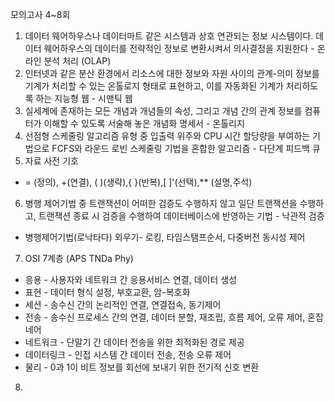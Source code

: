 모의고사 4~8회
1. 데이터 웨어하우스나 데이터마트 같은 시스템과 상호 연관되는 정보 시스템이다. 데이터 웨어하우스의 데이터를 전략적인 정보로 변환시켜서 의사결정을 지원한다 - 온라인 분석 처리 (OLAP)
2. 인터넷과 같은 분산 환경에서 리소스에 대한 정보와 자원 사이의 관계-의미 정보를 기계가 처리할 수 있는 온톨로지 형태로 표현하고, 이를 자동화된 기계가 처리하도록 하는 지능형 웹 - 시맨틱 웹
3. 실세계에 존재하는 모든 개념과 개념들의 속성, 그리고 개념 간의 관계 정보를 컴퓨터가 이해할 수 있도록 서술해 놓은 개념화 명세서 - 온톨리지
4. 선점형 스케줄링 알고리즘 유형 중 입출력 위주와 CPU 시간 할당량을 부여하는 기법으로 FCFS와 라운드 로빈 스케줄링 기법을 혼합한 알고리즘 - 다단계 피드백 큐
5. 자료 사전 기호
- = (정의), +(연결), ( )(생략),{ }(반복),[ ]'(선택),** (설명,주석)
6. 병행 제어기법 중 트랜잭션이 어떠한 검증도 수행하지 않고 일단 트랜잭션을 수행하고, 트랜잭션 종료 시 검증을 수행하여 데이터베이스에 반영하는 기법 - 낙관적 검증
- 병행제어기법(로낙타다) 외우기- 로킹, 타임스탬프순서, 다중버전 동시성 제어
7. OSI 7계층 (APS TNDa Phy)
- 응용 - 사용자와 네트워크 간 응용서비스 연결, 데이터 생성
- 표현 - 데이터 형식 설정, 부호교환, 암-복호화
- 세션 - 송수신 간의 논리적인 연결, 연결접속, 동기제어
- 전송 - 송수신 프로세스 간의 연결, 데이터 분할, 재조립, 흐름 제어, 오류 제어, 혼잡 네어
- 네트워크 - 단말기 간 데이터 전송을 위한 최적화된 경로 제공
- 데이터링크 - 인접 시스템 간 데이터 전송, 전송 오류 제어
- 물리 - 0과 1이 비트 정보를 회선에 보내기 위한 전기적 신호 변환
8. 



